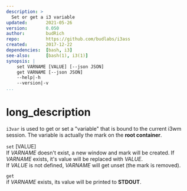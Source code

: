 ```yaml
---
description: >
  Set or get a i3 variable
updated:       2021-05-26
version:       0.050
author:        budRich
repo:          https://github.com/budlabs/i3ass
created:       2017-12-22
dependencies:  [bash, i3]
see-also:      [bash(1), i3(1)]
synopsis: |
    set VARNAME [VALUE] [--json JSON]
    get VARNAME [--json JSON]
    --help|-h
    --version|-v
...
```


# long_description

`i3var` is used to get or set a "variable" that is bound to the current i3wm session. 
The variable is actually the mark on the **root container**.

`set`  \[VALUE\]  
If *VARNAME* doesn't exist,
a new window and mark will be created. 
If *VARNAME* exists, it's value will be replaced with *VALUE*.  
If *VALUE* is not defined, 
*VARNAME* will get unset (the mark is removed).  

`get`  
if *VARNAME* exists, 
its value will be printed to **STDOUT**.  
